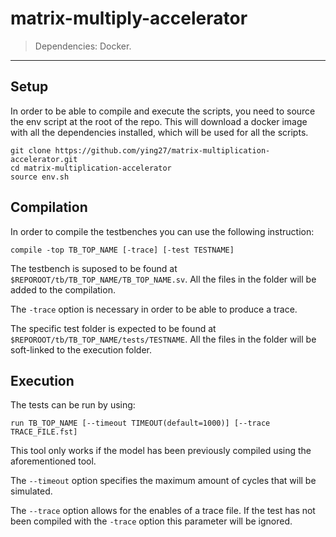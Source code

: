 # matrix-multiply-accelerator

> Dependencies: Docker. 

---

## Setup

In order to be able to compile and execute the scripts, you need to source the env script at the root of the repo. This will download a docker image with all the dependencies installed, which will be used for all the scripts.

```
git clone https://github.com/ying27/matrix-multiplication-accelerator.git
cd matrix-multiplication-accelerator
source env.sh
```

## Compilation

In order to compile the testbenches you can use the following instruction:

```
compile -top TB_TOP_NAME [-trace] [-test TESTNAME]
```

The testbench is suposed to be found at ```$REPOROOT/tb/TB_TOP_NAME/TB_TOP_NAME.sv```. All the files in the folder will be added to the compilation.

The ```-trace``` option is necessary in order to be able to produce a trace.

The specific test folder is expected to be found at ```$REPOROOT/tb/TB_TOP_NAME/tests/TESTNAME```. All the files in the folder will be soft-linked to the execution folder.

## Execution

The tests can be run by using:

```
run TB_TOP_NAME [--timeout TIMEOUT(default=1000)] [--trace TRACE_FILE.fst]
```

This tool only works if the model has been previously compiled using the aforementioned tool.

The ```--timeout``` option specifies the maximum amount of cycles that will be simulated.

The ```--trace``` option allows for the enables of a trace file. If the test has not been compiled with the ``-trace`` option this parameter will be ignored.

